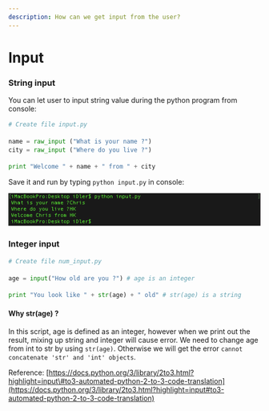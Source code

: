 ```yaml
---
description: How can we get input from the user?
---
```


# Input

### String input

You can let user to input string value during the python program from console:

```python
# Create file input.py

name = raw_input ("What is your name ?")
city = raw_input ("Where do you live ?")

print "Welcome " + name + " from " + city
```

Save it and run by typing `python input.py` in console:

![](.gitbook/assets/image%20%289%29.png)

### Integer input

```python
# Create file num_input.py

age = input("How old are you ?") # age is an integer

print "You look like " + str(age) + " old" # str(age) is a string
```

#### Why str\(age\) ?

In this script, age is defined as an integer, however when we print out the result, mixing up string and integer will cause error. We need to change age from int to str by using `str(age)`. Otherwise we will get the error `cannot concatenate 'str' and 'int' objects`.

Reference: [https://docs.python.org/3/library/2to3.html?highlight=input\#to3-automated-python-2-to-3-code-translation](https://docs.python.org/3/library/2to3.html?highlight=input#to3-automated-python-2-to-3-code-translation)

